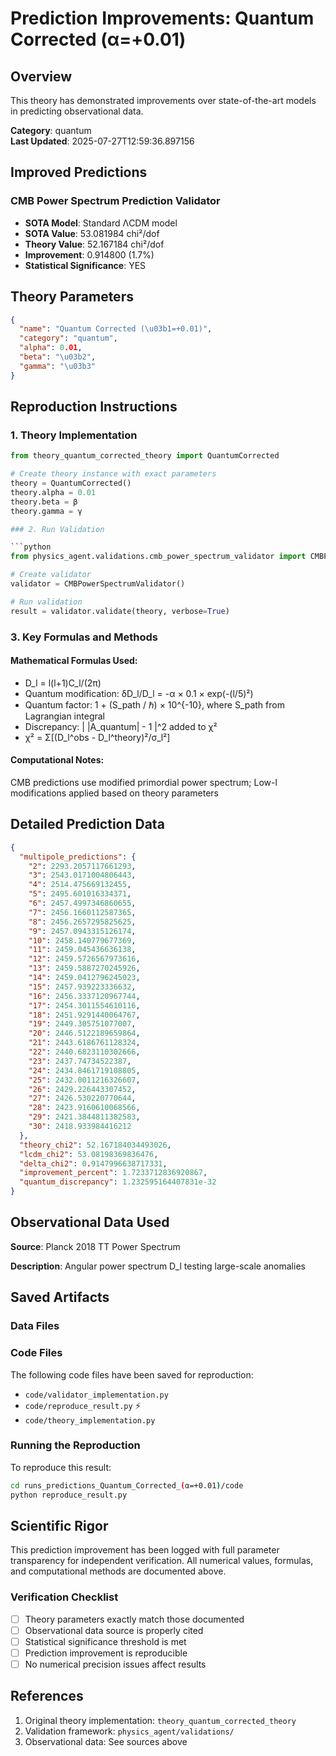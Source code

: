 # Prediction Improvements: Quantum Corrected (α=+0.01)

## Overview

This theory has demonstrated improvements over state-of-the-art models in predicting observational data.

**Category**: quantum  
**Last Updated**: 2025-07-27T12:59:36.897156

## Improved Predictions

### CMB Power Spectrum Prediction Validator

- **SOTA Model**: Standard ΛCDM model
- **SOTA Value**: 53.081984 chi²/dof
- **Theory Value**: 52.167184 chi²/dof
- **Improvement**: 0.914800 (1.7%)
- **Statistical Significance**: YES

## Theory Parameters

```json
{
  "name": "Quantum Corrected (\u03b1=+0.01)",
  "category": "quantum",
  "alpha": 0.01,
  "beta": "\u03b2",
  "gamma": "\u03b3"
}
```

## Reproduction Instructions

### 1. Theory Implementation

```python
from theory_quantum_corrected_theory import QuantumCorrected

# Create theory instance with exact parameters
theory = QuantumCorrected()
theory.alpha = 0.01
theory.beta = β
theory.gamma = γ

### 2. Run Validation

```python
from physics_agent.validations.cmb_power_spectrum_validator import CMBPowerSpectrumValidator

# Create validator
validator = CMBPowerSpectrumValidator()

# Run validation
result = validator.validate(theory, verbose=True)
```

### 3. Key Formulas and Methods

#### Mathematical Formulas Used:

- D_l = l(l+1)C_l/(2π)
- Quantum modification: δD_l/D_l = -α × 0.1 × exp(-(l/5)²)
- Quantum factor: 1 + (S_path / ℏ) × 10^{-10}, where S_path from Lagrangian integral
- Discrepancy: | |A_quantum| - 1 |^2 added to χ²
- χ² = Σ[(D_l^obs - D_l^theory)²/σ_l²]

#### Computational Notes:

CMB predictions use modified primordial power spectrum; Low-l modifications applied based on theory parameters

## Detailed Prediction Data

```json
{
  "multipole_predictions": {
    "2": 2293.2057117661293,
    "3": 2543.0171004806443,
    "4": 2514.475669132455,
    "5": 2495.601016334371,
    "6": 2457.4997346860655,
    "7": 2456.1660112587365,
    "8": 2456.2657295825625,
    "9": 2457.0943315126174,
    "10": 2458.140779677369,
    "11": 2459.045436636138,
    "12": 2459.5726567973616,
    "13": 2459.5887270245926,
    "14": 2459.0412796245023,
    "15": 2457.939223336632,
    "16": 2456.3337120967744,
    "17": 2454.3011554610116,
    "18": 2451.9291440064767,
    "19": 2449.305751077007,
    "20": 2446.5122189659864,
    "21": 2443.6186761128324,
    "22": 2440.6823110302666,
    "23": 2437.74734522387,
    "24": 2434.8461719108805,
    "25": 2432.0011216326607,
    "26": 2429.226443307452,
    "27": 2426.530220770644,
    "28": 2423.9160610068566,
    "29": 2421.3844811382583,
    "30": 2418.933984416212
  },
  "theory_chi2": 52.167184034493026,
  "lcdm_chi2": 53.08198369836476,
  "delta_chi2": 0.9147996638717331,
  "improvement_percent": 1.7233712836920867,
  "quantum_discrepancy": 1.232595164407831e-32
}
```

## Observational Data Used

**Source**: Planck 2018 TT Power Spectrum

**Description**: Angular power spectrum D_l testing large-scale anomalies


## Saved Artifacts

### Data Files


### Code Files

The following code files have been saved for reproduction:

- `code/validator_implementation.py`
- `code/reproduce_result.py` ⚡
- `code/theory_implementation.py`

### Running the Reproduction

To reproduce this result:

```bash
cd runs_predictions_Quantum_Corrected_(α=+0.01)/code
python reproduce_result.py
```

## Scientific Rigor

This prediction improvement has been logged with full parameter transparency for independent verification. 
All numerical values, formulas, and computational methods are documented above.

### Verification Checklist

- [ ] Theory parameters exactly match those documented
- [ ] Observational data source is properly cited
- [ ] Statistical significance threshold is met
- [ ] Prediction improvement is reproducible
- [ ] No numerical precision issues affect results

## References

1. Original theory implementation: `theory_quantum_corrected_theory`
2. Validation framework: `physics_agent/validations/`
3. Observational data: See sources above
